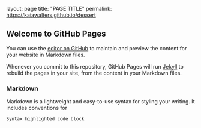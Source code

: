 layout: page
title: "PAGE TITLE"
permalink: https://kaiawalters.github.io/dessert


## Welcome to GitHub Pages

You can use the [editor on GitHub](https://github.com/KaiaWalters/kaiawalters.github.io/edit/main/index.md) to maintain and preview the content for your website in Markdown files.

Whenever you commit to this repository, GitHub Pages will run [Jekyll](https://jekyllrb.com/) to rebuild the pages in your site, from the content in your Markdown files.

### Markdown

Markdown is a lightweight and easy-to-use syntax for styling your writing. It includes conventions for

```markdown
Syntax highlighted code block

